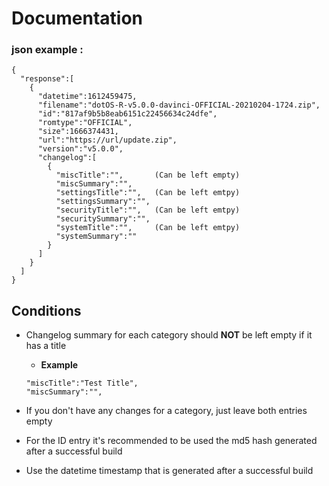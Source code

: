 # Documentation
### json example :

```
{
  "response":[
    {
      "datetime":1612459475,
      "filename":"dotOS-R-v5.0.0-davinci-OFFICIAL-20210204-1724.zip",
      "id":"817af9b5b8eab6151c22456634c24dfe",
      "romtype":"OFFICIAL",
      "size":1666374431,
      "url":"https://url/update.zip",
      "version":"v5.0.0",
      "changelog":[
        {
          "miscTitle":"",       (Can be left empty)
          "miscSummary":"", 
          "settingsTitle":"",   (Can be left emtpy)
          "settingsSummary":"",
          "securityTitle":"",   (Can be left emtpy)
          "securitySummary":"",
          "systemTitle":"",     (Can be left emtpy)
          "systemSummary":""
        }
      ]
    }
  ]
}
```

## Conditions
* Changelog summary for each category should **NOT** be left empty if it has a title
    * **Example**
     ```
     "miscTitle":"Test Title",
     "miscSummary":"",
     ```
     
* If you don't have any changes for a category, just leave both entries empty
* For the ID entry it's recommended to be used the md5 hash generated after a successful build
* Use the datetime timestamp that is generated after a successful build